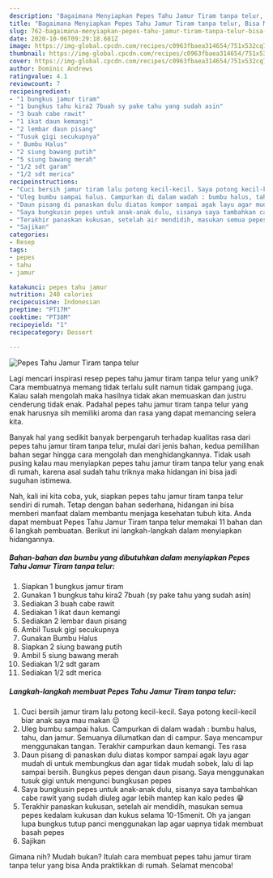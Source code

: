 ```yaml
---
description: "Bagaimana Menyiapkan Pepes Tahu Jamur Tiram tanpa telur, Bisa Manjain Lidah"
title: "Bagaimana Menyiapkan Pepes Tahu Jamur Tiram tanpa telur, Bisa Manjain Lidah"
slug: 762-bagaimana-menyiapkan-pepes-tahu-jamur-tiram-tanpa-telur-bisa-manjain-lidah
date: 2020-10-06T09:29:18.681Z
image: https://img-global.cpcdn.com/recipes/c0963fbaea314654/751x532cq70/pepes-tahu-jamur-tiram-tanpa-telur-foto-resep-utama.jpg
thumbnail: https://img-global.cpcdn.com/recipes/c0963fbaea314654/751x532cq70/pepes-tahu-jamur-tiram-tanpa-telur-foto-resep-utama.jpg
cover: https://img-global.cpcdn.com/recipes/c0963fbaea314654/751x532cq70/pepes-tahu-jamur-tiram-tanpa-telur-foto-resep-utama.jpg
author: Dominic Andrews
ratingvalue: 4.1
reviewcount: 7
recipeingredient:
- "1 bungkus jamur tiram"
- "1 bungkus tahu kira2 7buah sy pake tahu yang sudah asin"
- "3 buah cabe rawit"
- "1 ikat daun kemangi"
- "2 lembar daun pisang"
- "Tusuk gigi secukupnya"
- " Bumbu Halus"
- "2 siung bawang putih"
- "5 siung bawang merah"
- "1/2 sdt garam"
- "1/2 sdt merica"
recipeinstructions:
- "Cuci bersih jamur tiram lalu potong kecil-kecil. Saya potong kecil-kecil biar anak saya mau makan 😉"
- "Uleg bumbu sampai halus. Campurkan di dalam wadah : bumbu halus, tahu, dan jamur. Semuanya dilumatkan dan di campur. Saya mencampur menggunakan tangan. Terakhir campurkan daun kemangi. Tes rasa"
- "Daun pisang di panaskan dulu diatas kompor sampai agak layu agar mudah di untuk membungkus dan agar tidak mudah sobek, lalu di lap sampai bersih. Bungkus pepes dengan daun pisang. Saya menggunakan tusuk gigi untuk mengunci bungkusan pepes"
- "Saya bungkusin pepes untuk anak-anak dulu, sisanya saya tambahkan cabe rawit yang sudah diuleg agar lebih mantep kan kalo pedes 😁"
- "Terakhir panaskan kukusan, setelah air mendidih, masukan semua pepes kedalam kukusan dan kukus selama 10-15menit. Oh ya jangan lupa bungkus tutup panci menggunakan lap agar uapnya tidak membuat basah pepes"
- "Sajikan"
categories:
- Resep
tags:
- pepes
- tahu
- jamur

katakunci: pepes tahu jamur 
nutrition: 240 calories
recipecuisine: Indonesian
preptime: "PT17M"
cooktime: "PT38M"
recipeyield: "1"
recipecategory: Dessert

---
```



![Pepes Tahu Jamur Tiram tanpa telur](https://img-global.cpcdn.com/recipes/c0963fbaea314654/751x532cq70/pepes-tahu-jamur-tiram-tanpa-telur-foto-resep-utama.jpg)

Lagi mencari inspirasi resep pepes tahu jamur tiram tanpa telur yang unik? Cara membuatnya memang tidak terlalu sulit namun tidak gampang juga. Kalau salah mengolah maka hasilnya tidak akan memuaskan dan justru cenderung tidak enak. Padahal pepes tahu jamur tiram tanpa telur yang enak harusnya sih memiliki aroma dan rasa yang dapat memancing selera kita.



Banyak hal yang sedikit banyak berpengaruh terhadap kualitas rasa dari pepes tahu jamur tiram tanpa telur, mulai dari jenis bahan, kedua pemilihan bahan segar hingga cara mengolah dan menghidangkannya. Tidak usah pusing kalau mau menyiapkan pepes tahu jamur tiram tanpa telur yang enak di rumah, karena asal sudah tahu triknya maka hidangan ini bisa jadi suguhan istimewa.


Nah, kali ini kita coba, yuk, siapkan pepes tahu jamur tiram tanpa telur sendiri di rumah. Tetap dengan bahan sederhana, hidangan ini bisa memberi manfaat dalam membantu menjaga kesehatan tubuh kita. Anda dapat membuat Pepes Tahu Jamur Tiram tanpa telur memakai 11 bahan dan 6 langkah pembuatan. Berikut ini langkah-langkah dalam menyiapkan hidangannya.

<!--inarticleads1-->

##### Bahan-bahan dan bumbu yang dibutuhkan dalam menyiapkan Pepes Tahu Jamur Tiram tanpa telur:

1. Siapkan 1 bungkus jamur tiram
1. Gunakan 1 bungkus tahu kira2 7buah (sy pake tahu yang sudah asin)
1. Sediakan 3 buah cabe rawit
1. Sediakan 1 ikat daun kemangi
1. Sediakan 2 lembar daun pisang
1. Ambil Tusuk gigi secukupnya
1. Gunakan  Bumbu Halus
1. Siapkan 2 siung bawang putih
1. Ambil 5 siung bawang merah
1. Sediakan 1/2 sdt garam
1. Sediakan 1/2 sdt merica




<!--inarticleads2-->

##### Langkah-langkah membuat Pepes Tahu Jamur Tiram tanpa telur:

1. Cuci bersih jamur tiram lalu potong kecil-kecil. Saya potong kecil-kecil biar anak saya mau makan 😉
1. Uleg bumbu sampai halus. Campurkan di dalam wadah : bumbu halus, tahu, dan jamur. Semuanya dilumatkan dan di campur. Saya mencampur menggunakan tangan. Terakhir campurkan daun kemangi. Tes rasa
1. Daun pisang di panaskan dulu diatas kompor sampai agak layu agar mudah di untuk membungkus dan agar tidak mudah sobek, lalu di lap sampai bersih. Bungkus pepes dengan daun pisang. Saya menggunakan tusuk gigi untuk mengunci bungkusan pepes
1. Saya bungkusin pepes untuk anak-anak dulu, sisanya saya tambahkan cabe rawit yang sudah diuleg agar lebih mantep kan kalo pedes 😁
1. Terakhir panaskan kukusan, setelah air mendidih, masukan semua pepes kedalam kukusan dan kukus selama 10-15menit. Oh ya jangan lupa bungkus tutup panci menggunakan lap agar uapnya tidak membuat basah pepes
1. Sajikan




Gimana nih? Mudah bukan? Itulah cara membuat pepes tahu jamur tiram tanpa telur yang bisa Anda praktikkan di rumah. Selamat mencoba!
